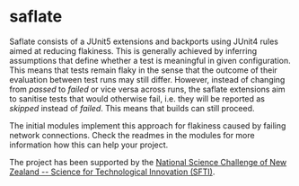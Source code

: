 # saflate

Saflate consists of a JUnit5 extensions and backports using JUnit4 rules aimed at reducing flakiness. This is generally achieved by inferring assumptions that define whether a test is meaningful in given configuration. This means that tests remain flaky in the sense that the outcome of their evaluation between test runs may still differ. However, instead of changing from *passed* to *failed* or vice versa across runs, the saflate extensions aim to sanitise tests that would otherwise fail, i.e. they will be reported as *skipped* instead of *failed*. This means that builds can still proceed. 

The initial modules implement this approach for flakiness caused by failing network connections. Check the readmes in the modules for more information how this can help your project.

The project has been supported by the [National Science Challenge of New Zealand -- Science for Technological Innovation (SFTI)](https://www.sftichallenge.govt.nz/).